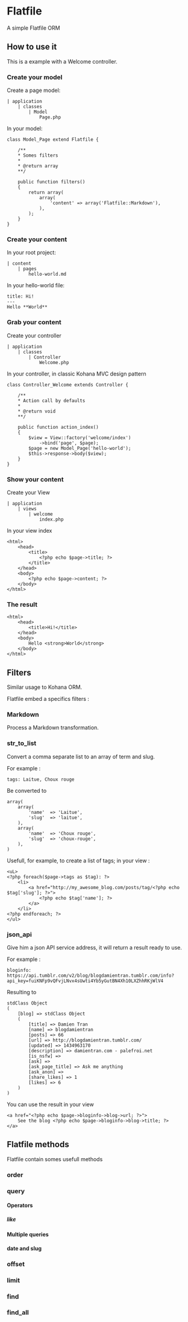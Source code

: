 # Flatfile

A simple Flatfile ORM

## How to use it

This is a example with a Welcome controller.

### Create your model

Create a page model:

	| application
		| classes
			| Model
				Page.php

In your model:

	class Model_Page extend Flatfile {
		
		/**
		* Somes filters
		*
		* @return array
		**/

		public function filters()
		{
			return array(
				array(
					'content' => array('Flatfile::Markdown'),
				),
			);
		}
	}

### Create your content

In your root project:

	| content
		| pages
			hello-world.md

In your hello-world file:

	title: Hi!
	---
	Hello **World**

### Grab your content
Create your controller

	| application
		| classes
			| Controller
				Welcome.php

In your controller, in classic Kohana MVC design pattern
	
	class Controller_Welcome extends Controller {
		
		/**
		* Action call by defaults
		*
		* @return void
		**/
		
		public function action_index()
		{
			$view = View::factory('welcome/index')
				->bind('page', $page);
			$page = new Model_Page('hello-world');
			$this->response->body($view);
		}
	}


### Show your content

Create your View

	| application 
		| views
			| welcome
				index.php

In your view index

	<html>
		<head>
			<title>
				<?php echo $page->title; ?>
			</title>
		</head>
		<body>
			<?php echo $page->content; ?>
		</body>
	</html>

### The result

	<html>
		<head>
			<title>Hi!</title>
		</head>
		<body>
			Hello <strong>World</strong>	
		</body>
	</html>

## Filters

Similar usage to Kohana ORM.  

Flatfile embed a specifics filters : 

### Markdown
Process a Markdown transformation.

### str_to_list
Convert a comma separate list to an array of term and slug.

For example :

	tags: Laitue, Choux rouge

Be converted to 

	array(
		array(
			'name'	=> 'Laitue',
			'slug'	=> 'laitue',
		),
		array(
			'name'	=> 'Choux rouge',
			'slug'	=> 'choux-rouge',
		),
	)

Usefull, for example, to create a list of tags; in your view : 

	<uL>
	<?php foreach($page->tags as $tag): ?>
		<li>
			<a href="http://my_awesome_blog.com/posts/tag/<?php echo $tag['slug']; ?>">
				<?php echo $tag['name']; ?>
			</a>
		</li>
	<?php endforeach; ?>
	</ul>

### json_api
Give him a json API service address, it will return a result ready to use.

For example : 

	bloginfo: https://api.tumblr.com/v2/blog/blogdamientran.tumblr.com/info?api_key=fuiKNFp9vQFvjLNvx4sUwti4Yb5yGutBN4Xh10LXZhhRKjWlV4

Resulting to 

	stdClass Object
	(
		[blog] => stdClass Object
		(
			[title] => Damien Tran
			[name] => blogdamientran
			[posts] => 66
			[url] => http://blogdamientran.tumblr.com/
			[updated] => 1434963170
			[description] => damientran.com - palefroi.net
			[is_nsfw] => 
			[ask] => 
			[ask_page_title] => Ask me anything
			[ask_anon] => 
			[share_likes] => 1
			[likes] => 6
		)
	)

You can use the result in your view

	<a href="<?php echo $page->bloginfo->blog->url; ?>">
		See the blog <?php echo $page->bloginfo->blog->title; ?>
	</a>

## Flatfile methods
Flatfile contain somes usefull methods

### order

### query
#### Operators
##### like
#### Multiple queries
#### date and slug



### offset

### limit

### find

### find_all
